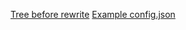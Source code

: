 [Tree before rewrite](https://github.com/Jofairden/TheGuide/tree/7732e68958bd684f76e6578fe656903c416692ef)
[Example config.json](https://github.com/Jofairden/TheGuide/commit/4a0e2c98f2223ce0d8c70ef037f34b74fe3c7f9c)
